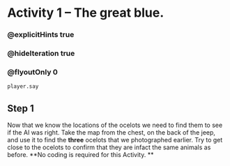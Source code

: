 # Activity 1 – The great blue.

### @explicitHints true
### @hideIteration true 
### @flyoutOnly 0

```python
player.say
```

## Step 1
Now that we know the locations of the ocelots we need to find them to see if the AI was right. Take the map from the chest, on the back of the jeep,
and use it to find the **three** ocelots that we photographed earlier. Try to get close to the ocelots to confirm that they are infact the same animals 
as before. **No coding is required for this Activity. **
